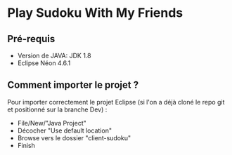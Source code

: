 # Play Sudoku With My Friends

## Pré-requis

- Version de JAVA: JDK 1.8
- Eclipse Néon 4.6.1

## Comment importer le projet ?

Pour importer correctement le projet Eclipse (si l'on a déjà cloné le repo git et positionné sur la branche Dev) :

- File/New/"Java Project"
- Décocher "Use default location"
- Browse vers le dossier "client-sudoku"
- Finish
